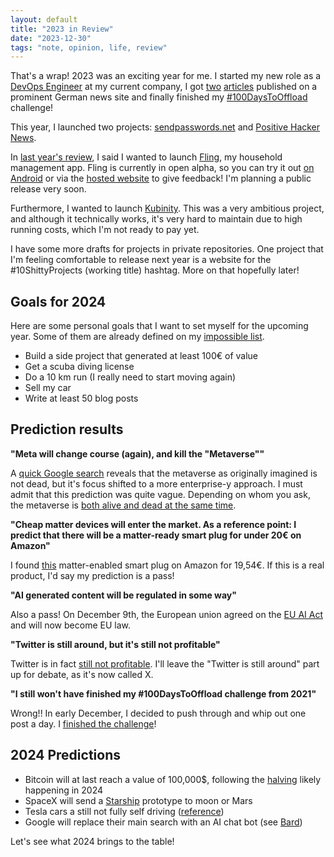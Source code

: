 ```yaml
---
layout: default
title: "2023 in Review"
date: "2023-12-30"
tags: "note, opinion, life, review"
---
```


That's a wrap! 2023 was an exciting year for me. I started my new role as a [DevOps Engineer](/posts/2023-04-22-the-role-of-a-devops-engineer) at my current company, I got [two](https://www.golem.de/news/open-source-der-patch-basierte-git-workflow-soll-bleiben-2302-171585.html) [articles](https://www.golem.de/news/wertestrom-in-devops-das-projekt-am-laufen-halten-2312-180174.html) published on a prominent German news site and finally finished my [#100DaysToOffload](https://100daystooffload.com/) challenge!

This year, I launched two projects: [sendpasswords.net](https://sendpasswords.net/) and [Positive Hacker News](https://github.com/garritfra/positive_hackernews).

In [last year's review](/posts/2023-01-02-welcome-2023), I said I wanted to launch [Fling](https://github.com/garritfra/fling), my household management app. Fling is currently in open alpha, so you can try it out [on Android](https://play.google.com/store/apps/details?id=de.garritfra.fling) or via the [hosted website](https://fling-list.web.app) to give feedback! I'm planning a public release very soon.

Furthermore, I wanted to launch [Kubinity](https://docs.kubinity.com/). This was a very ambitious project, and although it technically works, it's very hard to maintain due to high running costs, which I'm not ready to pay yet.

I have some more drafts for projects in private repositories. One project that I'm feeling comfortable to release next year is a website for the #10ShittyProjects (working title) hashtag. More on that hopefully later!

## Goals for 2024

Here are some personal goals that I want to set myself for the upcoming year. Some of them are already defined on my [impossible list](/impossible).

* Build a side project that generated at least 100€ of value
* Get a scuba diving license
* Do a 10 km run (I really need to start moving again)
* Sell my car
* Write at least 50 blog posts

## Prediction results

**"Meta will change course (again), and kill the "Metaverse""**

A [quick Google search](https://labs.sogeti.com/the-metaverse-is-dead/#:~:text=The%20Real%20Promise%20of%20VR%2FAR%20Lies%20in%20Training%20Simulations&text=Yet%2C%20as%20of%202023%2C%20we,Reality%20(AR)%20has%20diminished.) reveals that the metaverse as originally imagined is not dead, but it's focus shifted to a more enterprise-y approach. I must admit that this prediction was quite vague. Depending on whom you ask, the metaverse is [both alive and dead at the same time](https://en.m.wikipedia.org/wiki/Schr%C3%B6dinger%27s_cat).

**"Cheap matter devices will enter the market. As a reference point: I predict that there will be a matter-ready smart plug for under 20€ on Amazon"**

I found [this](https://amzn.eu/d/iA9ZBQf) matter-enabled smart plug on Amazon for 19,54€. If this is a real product, I'd say my prediction is a pass!

**"AI generated content will be regulated in some way"**

Also a pass! On December 9th, the European union agreed on the [EU AI Act](https://www.europarl.europa.eu/news/en/headlines/society/20230601STO93804/eu-ai-act-first-regulation-on-artificial-intelligence) and will now become EU law.

**"Twitter is still around, but it's still not profitable"**

Twitter is in fact [still not profitable](https://www.businessofapps.com/data/twitter-statistics/#:~:text=Twitter%20generated%20%244.4%20billion%20revenue%20in%202022%2C%20a%2011%25%20decrease,a%20loss%20of%20advertising%20revenue.). I'll leave the "Twitter is still around" part up for debate, as it's now called X.

**"I still won't have finished my #100DaysToOffload challenge from 2021"**

Wrong!! In early December, I decided to push through and whip out one post a day. I [finished the challenge](https://garrit.xyz/posts/2023-12-23-100daystooffload-i-made-it)!


## 2024 Predictions

* Bitcoin will at last reach a value of 100,000$, following the [halving](https://www.nicehash.com/countdown/btc-halving-2024-05-10-12-00) likely happening in 2024
* SpaceX will send a [Starship](https://www.spacex.com/vehicles/starship/) prototype to moon or Mars
* Tesla cars a still not fully self driving ([reference](https://motherfrunker.ca/fsd/))
* Google will replace their main search with an AI chat bot (see [Bard](https://bard.google.com))

Let's see what 2024 brings to the table!
